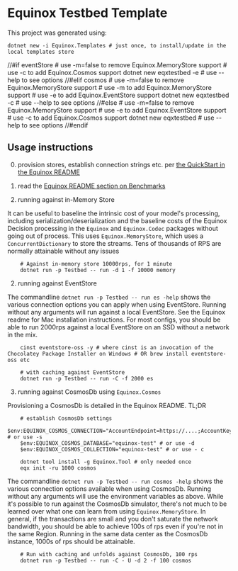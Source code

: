 # Equinox Testbed Template

This project was generated using:

    dotnet new -i Equinox.Templates # just once, to install/update in the local templates store

//#if eventStore
	# use -m=false to remove Equinox.MemoryStore support
	# use -c to add Equinox.Cosmos support
    dotnet new eqxtestbed -e # use --help to see options
//#elif cosmos
	# use -m=false to remove Equinox.MemoryStore support
	# use -m to add Equinox.MemoryStore support
	# use -e to add Equinox.EventStore support
    dotnet new eqxtestbed -c # use --help to see options
//#else
	# use -m=false to remove Equinox.MemoryStore support
	# use -e to add Equinox.EventStore support
	# use -c to add Equinox.Cosmos support
    dotnet new eqxtestbed  # use --help to see options
//#endif

## Usage instructions

0. provision stores, establish connection strings etc. per [the QuickStart in the Equinox README](https://github.com/jet/equinox#quickstart)

1. read the [Equinox README section on Benchmarks](https://github.com/jet/equinox#benchmarks)

2. running against in-Memory Store

  It can be useful to baseline the intrinsic cost of your model's processing, including serialization/deserialization and the baseline costs of the Equinox Decision processing in the `Equinox` and `Equinox.Codec` packages without going out of process. This uses `Equinox.MemoryStore`, which uses a `ConcurrentDictionary` to store the streams. Tens of thousands of RPS are normally attainable without any issues

		# Against in-memory store 10000rps, for 1 minute 
		dotnet run -p Testbed -- run -d 1 -f 10000 memory

2. running against EventStore

  The commandline `dotnet run -p Testbed -- run es -help` shows the various connection options you can apply when using EventStore. Running without any arguments will run against a local EventStore. See the Equinox readme for Mac installation instructions. For most configs, you should be able to run 2000rps against a local EventStore on an SSD without a network in the mix.

		cinst eventstore-oss -y # where cinst is an invocation of the Chocolatey Package Installer on Windows # OR brew install eventstore-oss etc

		# with caching against EventStore
		dotnet run -p Testbed -- run -C -f 2000 es

3. running against CosmosDb using `Equinox.Cosmos` 

  Provisioning a CosmosDb is detailed in the Equinox README. TL;DR

		# establish CosmosDb settings
        $env:EQUINOX_COSMOS_CONNECTION="AccountEndpoint=https://....;AccountKey=....=;" # or use -s
        $env:EQUINOX_COSMOS_DATABASE="equinox-test" # or use -d
        $env:EQUINOX_COSMOS_COLLECTION="equinox-test" # or use - c

        dotnet tool install -g Equinox.Tool # only needed once
        eqx init -ru 1000 cosmos

  The commandline `dotnet run -p Testbed -- run cosmos -help` shows the various connection options available when using CosmosDb. Running without any arguments will use the environment variables as above. While it's possible to run against the CosmosDb simulator, there's not much to be learned over what one can learn from using `Equinox.MemoryStore`. In general, if the transactions are small and you don't saturate the network bandwidth, you should be able to achieve 100s of rps even if you're not in the same Region. Running in the same data center as the CosmosDb instance, 1000s of rps should be attainable. 

		# Run with caching and unfolds against CosmosDb, 100 rps
		dotnet run -p Testbed -- run -C - U -d 2 -f 100 cosmos